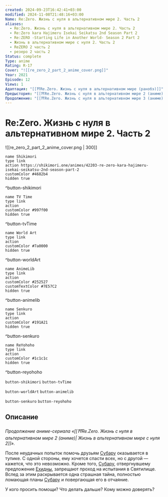 ```yaml
---
created: 2024-09-23T16:42:41+03:00
modified: 2024-11-08T21:48:16+03:00
Name: Re:Zero. Жизнь с нуля в альтернативном мире 2. Часть 2
aliases:
  - Re:Zero. Жизнь с нуля в альтернативном мире 2. Часть 2
  - Re:Zero kara Hajimeru Isekai Seikatsu 2nd Season Part 2
  - Re:ZERO -Starting Life in Another World- Season 2 Part 2
  - Жизнь в альтернативном мире с нуля 2. Часть 2
  - ReZERO 2 часть 2
  - резеро 2 часть 2
Status: complete
Type: anime
Rating: R-17
Cover: "![[re_zero_2_part_2_anime_cover.png]]"
Year: 2021
Episode: 12
Views: 1
Адаптация: "[[⛩️Re.Zero. Жизнь с нуля в альтернативном мире (ранобэ)]]"
Предыстория: "[[⛩️Re.Zero. Жизнь с нуля в альтернативном мире 2 (аниме)]]"
Продолжение: "[[⛩️Re.Zero. Жизнь с нуля в альтернативном мире 3 (аниме)]]"
---
```


# Re:Zero. Жизнь с нуля в альтернативном мире 2. Часть 2

![[re_zero_2_part_2_anime_cover.png | 300]]

```button
name Shikimori
type link
action https://shikimori.one/animes/42203-re-zero-kara-hajimeru-isekai-seikatsu-2nd-season-part-2
customColor #4682b4
hidden true
```
^button-shikimori

```button
name TV Time
type link
action 
customColor #997f00
hidden true
```
^button-tvTime

```button
name World Art
type link
action 
customColor #7a0000
hidden true
```
^button-worldArt

```button
name AnimeLib
type link
action 
customColor #252527
customTextColor #7E57C2
hidden true
```
^button-animelib

```button
name Senkuro
type link
action 
customColor #191A21
hidden true
```
^button-senkuro

```button
name ReYohoho
type link
action 
customColor #1c1c1c
hidden true
```
^button-reyohoho



`button-shikimori` `button-tvTime`

`button-worldArt` `button-animelib`

`button-senkuro` `button-reyohoho`

## Описание

_Продолжение аниме-сериала «[[⛩️Re.Zero. Жизнь с нуля в альтернативном мире 2 (аниме)| Жизнь в альтернативном мире с нуля 2]]»._

После неудачных попыток помочь друзьям [Субару](https://shikimori.one/characters/118735-subaru-natsuki) оказывается в тупике. С одной стороны, ему хочется спасти всех, но с другой — кажется, что это невозможно. Кроме того, [Субару](https://shikimori.one/characters/118735-subaru-natsuki), отвергнувшему предложение [Ехидны](https://shikimori.one/characters/145877-echidna), запрещают проход на испытания в Святилище. Вслед за этим раскрывается одна страшная тайна, полностью ломающая планы [Субару](https://shikimori.one/characters/118735-subaru-natsuki) и повергающая его в отчаяние.

У кого просить помощи? Что делать дальше? Кому можно доверять?

